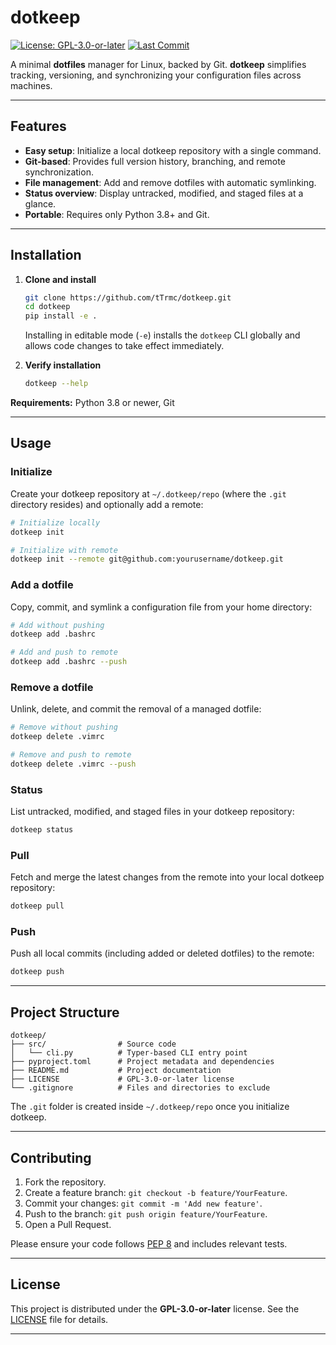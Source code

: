 # dotkeep

[![License: GPL-3.0-or-later](https://img.shields.io/badge/License-GPLv3-blue.svg)](https://opensource.org/licenses/GPL-3.0)
[![Last Commit](https://img.shields.io/github/last-commit/tTrmc/dotkeep.svg)](https://github.com/tTrmc/dotkeep/commits/main)

A minimal **dotfiles** manager for Linux, backed by Git. **dotkeep** simplifies tracking, versioning, and synchronizing your configuration files across machines.

---

## Features

* **Easy setup**: Initialize a local dotkeep repository with a single command.
* **Git-based**: Provides full version history, branching, and remote synchronization.
* **File management**: Add and remove dotfiles with automatic symlinking.
* **Status overview**: Display untracked, modified, and staged files at a glance.
* **Portable**: Requires only Python 3.8+ and Git.

---

## Installation

1. **Clone and install**

   ```bash
   git clone https://github.com/tTrmc/dotkeep.git
   cd dotkeep
   pip install -e .
   ```

   Installing in editable mode (`-e`) installs the `dotkeep` CLI globally and allows code changes to take effect immediately.

2. **Verify installation**

   ```bash
   dotkeep --help
   ```

**Requirements:** Python 3.8 or newer, Git

---

## Usage

### Initialize

Create your dotkeep repository at `~/.dotkeep/repo` (where the `.git` directory resides) and optionally add a remote:

```bash
# Initialize locally
dotkeep init

# Initialize with remote
dotkeep init --remote git@github.com:yourusername/dotkeep.git
```

### Add a dotfile

Copy, commit, and symlink a configuration file from your home directory:

```bash
# Add without pushing
dotkeep add .bashrc

# Add and push to remote
dotkeep add .bashrc --push
```

### Remove a dotfile

Unlink, delete, and commit the removal of a managed dotfile:

```bash
# Remove without pushing
dotkeep delete .vimrc

# Remove and push to remote
dotkeep delete .vimrc --push
```

### Status

List untracked, modified, and staged files in your dotkeep repository:

```bash
dotkeep status
```

### Pull

Fetch and merge the latest changes from the remote into your local dotkeep repository:

```bash
dotkeep pull
```

### Push

Push all local commits (including added or deleted dotfiles) to the remote:

```bash
dotkeep push
```

---

## Project Structure

```
dotkeep/
├── src/                # Source code
│   └── cli.py          # Typer-based CLI entry point
├── pyproject.toml      # Project metadata and dependencies
├── README.md           # Project documentation
├── LICENSE             # GPL-3.0-or-later license
└── .gitignore          # Files and directories to exclude
```

The `.git` folder is created inside `~/.dotkeep/repo` once you initialize dotkeep.

---

## Contributing

1. Fork the repository.
2. Create a feature branch: `git checkout -b feature/YourFeature`.
3. Commit your changes: `git commit -m 'Add new feature'`.
4. Push to the branch: `git push origin feature/YourFeature`.
5. Open a Pull Request.

Please ensure your code follows [PEP 8](https://peps.python.org/pep-0008/) and includes relevant tests.

---

## License

This project is distributed under the **GPL-3.0-or-later** license. See the [LICENSE](LICENSE) file for details.

---
